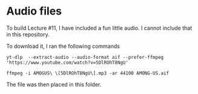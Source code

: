 # Audio files

To build Lecture #11, I have included a fun little audio. I cannot include that in this repository.

To download it, I ran the following commands

```
yt-dlp  --extract-audio --audio-format aif --prefer-ffmpeg  'https://www.youtube.com/watch?v=5DlROhT8NgU'

ffmpeg -i AMOGUS\ \[5DlROhT8NgU\].mp3 -ar 44100 AMONG-US.aif
```

The file was then placed in this folder.
